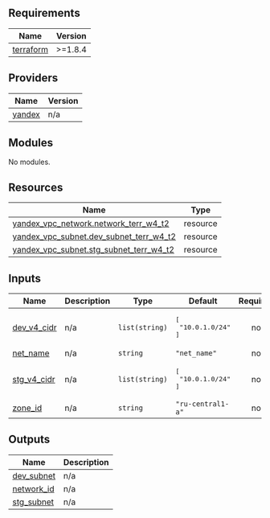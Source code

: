 ## Requirements

| Name | Version |
|------|---------|
| <a name="requirement_terraform"></a> [terraform](#requirement\_terraform) | >=1.8.4 |

## Providers

| Name | Version |
|------|---------|
| <a name="provider_yandex"></a> [yandex](#provider\_yandex) | n/a |

## Modules

No modules.

## Resources

| Name | Type |
|------|------|
| [yandex_vpc_network.network_terr_w4_t2](https://registry.terraform.io/providers/yandex-cloud/yandex/latest/docs/resources/vpc_network) | resource |
| [yandex_vpc_subnet.dev_subnet_terr_w4_t2](https://registry.terraform.io/providers/yandex-cloud/yandex/latest/docs/resources/vpc_subnet) | resource |
| [yandex_vpc_subnet.stg_subnet_terr_w4_t2](https://registry.terraform.io/providers/yandex-cloud/yandex/latest/docs/resources/vpc_subnet) | resource |

## Inputs

| Name | Description | Type | Default | Required |
|------|-------------|------|---------|:--------:|
| <a name="input_dev_v4_cidr"></a> [dev\_v4\_cidr](#input\_dev\_v4\_cidr) | n/a | `list(string)` | <pre>[<br/>  "10.0.1.0/24"<br/>]</pre> | no |
| <a name="input_net_name"></a> [net\_name](#input\_net\_name) | n/a | `string` | `"net_name"` | no |
| <a name="input_stg_v4_cidr"></a> [stg\_v4\_cidr](#input\_stg\_v4\_cidr) | n/a | `list(string)` | <pre>[<br/>  "10.0.1.0/24"<br/>]</pre> | no |
| <a name="input_zone_id"></a> [zone\_id](#input\_zone\_id) | n/a | `string` | `"ru-central1-a"` | no |

## Outputs

| Name | Description |
|------|-------------|
| <a name="output_dev_subnet"></a> [dev\_subnet](#output\_dev\_subnet) | n/a |
| <a name="output_network_id"></a> [network\_id](#output\_network\_id) | n/a |
| <a name="output_stg_subnet"></a> [stg\_subnet](#output\_stg\_subnet) | n/a |
